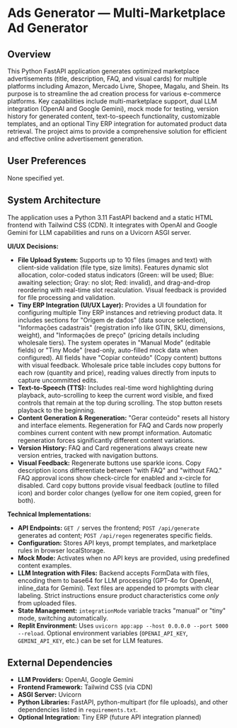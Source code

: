 # Ads Generator — Multi-Marketplace Ad Generator

## Overview

This Python FastAPI application generates optimized marketplace advertisements (title, description, FAQ, and visual cards) for multiple platforms including Amazon, Mercado Livre, Shopee, Magalu, and Shein. Its purpose is to streamline the ad creation process for various e-commerce platforms. Key capabilities include multi-marketplace support, dual LLM integration (OpenAI and Google Gemini), mock mode for testing, version history for generated content, text-to-speech functionality, customizable templates, and an optional Tiny ERP integration for automated product data retrieval. The project aims to provide a comprehensive solution for efficient and effective online advertisement generation.

## User Preferences

None specified yet.

## System Architecture

The application uses a Python 3.11 FastAPI backend and a static HTML frontend with Tailwind CSS (CDN). It integrates with OpenAI and Google Gemini for LLM capabilities and runs on a Uvicorn ASGI server.

**UI/UX Decisions:**
- **File Upload System:** Supports up to 10 files (images and text) with client-side validation (file type, size limits). Features dynamic slot allocation, color-coded status indicators (Green: will be used; Blue: awaiting selection; Gray: no slot; Red: invalid), and drag-and-drop reordering with real-time slot recalculation. Visual feedback is provided for file processing and validation.
- **Tiny ERP Integration (UI/UX Layer):** Provides a UI foundation for configuring multiple Tiny ERP instances and retrieving product data. It includes sections for "Origem de dados" (data source selection), "Informações cadastrais" (registration info like GTIN, SKU, dimensions, weight), and "Informações de preço" (pricing details including wholesale tiers). The system operates in "Manual Mode" (editable fields) or "Tiny Mode" (read-only, auto-filled mock data when configured). All fields have "Copiar conteúdo" (Copy content) buttons with visual feedback. Wholesale price table includes copy buttons for each row (quantity and price), reading values directly from inputs to capture uncommitted edits.
- **Text-to-Speech (TTS):** Includes real-time word highlighting during playback, auto-scrolling to keep the current word visible, and fixed controls that remain at the top during scrolling. The stop button resets playback to the beginning.
- **Content Generation & Regeneration:** "Gerar conteúdo" resets all history and interface elements. Regeneration for FAQ and Cards now properly combines current content with new prompt information. Automatic regeneration forces significantly different content variations.
- **Version History:** FAQ and Card regenerations always create new version entries, tracked with navigation buttons.
- **Visual Feedback:** Regenerate buttons use sparkle icons. Copy description icons differentiate between "with FAQ" and "without FAQ." FAQ approval icons show check-circle for enabled and x-circle for disabled. Card copy buttons provide visual feedback (outline to filled icon) and border color changes (yellow for one item copied, green for both).

**Technical Implementations:**
- **API Endpoints:** `GET /` serves the frontend; `POST /api/generate` generates ad content; `POST /api/regen` regenerates specific fields.
- **Configuration:** Stores API keys, prompt templates, and marketplace rules in browser localStorage.
- **Mock Mode:** Activates when no API keys are provided, using predefined content examples.
- **LLM Integration with Files:** Backend accepts FormData with files, encoding them to base64 for LLM processing (GPT-4o for OpenAI, inline_data for Gemini). Text files are appended to prompts with clear labeling. Strict instructions ensure product characteristics come *only* from uploaded files.
- **State Management:** `integrationMode` variable tracks "manual" or "tiny" mode, switching automatically.
- **Replit Environment:** Uses `uvicorn app:app --host 0.0.0.0 --port 5000 --reload`. Optional environment variables (`OPENAI_API_KEY`, `GEMINI_API_KEY`, etc.) can be set for LLM features.

## External Dependencies

- **LLM Providers:** OpenAI, Google Gemini
- **Frontend Framework:** Tailwind CSS (via CDN)
- **ASGI Server:** Uvicorn
- **Python Libraries:** FastAPI, python-multipart (for file uploads), and other dependencies listed in `requirements.txt`.
- **Optional Integration:** Tiny ERP (future API integration planned)
